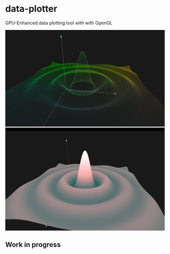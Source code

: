 # data-plotter
GPU-Enhanced data plotting tool with with OpenGL

![alt text](https://raw.githubusercontent.com/MarkusVLA/data-plotter/main/img/sinc.png)
![alt text](https://raw.githubusercontent.com/MarkusVLA/data-plotter/main/img/sinc_mesh.jpg)

## Work in progress
